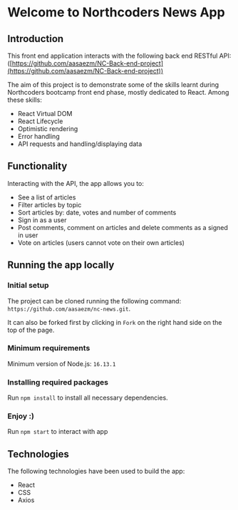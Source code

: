 # Welcome to Northcoders News App

## Introduction

This front end application interacts with the following back end RESTful API: ([https://github.com/aasaezm/NC-Back-end-project](https://github.com/aasaezm/NC-Back-end-project))

The aim of this project is to demonstrate some of the skills learnt during Northcoders bootcamp front end phase, mostly dedicated to React. Among these skills:
* React Virtual DOM
* React Lifecycle
* Optimistic rendering
* Error handling
* API requests and handling/displaying data

## Functionality 

Interacting with the API, the app allows you to:
* See a list of articles
* Filter articles by topic
* Sort articles by: date, votes and number of comments
* Sign in as a user
* Post comments, comment on articles and delete comments as a signed in user
* Vote on articles (users cannot vote on their own articles)

## Running the app locally


### Initial setup

The project can be cloned running the following command: `https://github.com/aasaezm/nc-news.git`.

It can also be forked first by clicking in `Fork` on the right hand side on the top of the page.

### Minimum requirements

Minimum version of Node.js: `16.13.1`

### Installing required packages
Run `npm install` to install all necessary dependencies.

### Enjoy :)
Run `npm start` to interact with app

## Technologies
The following technologies have been used to build the app:
* React
* CSS
* Axios



